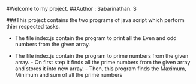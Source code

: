 #Welcome to my project.
##Author : Sabarinathan. S

###This project contains the two programs of java script which perform thier respected tasks.

- The file index.js contain the program to print all the Even and odd numbers from the given array.

- The file index.js contain the program to prime numbers from the given array.
      - On first step it finds all the prime numbers from the given array and stores it into new array.
      - Then, this program finds the Maximum, Minimum and sum of all the prime numbers
      
  